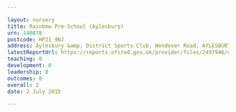 ```yaml
---

layout: nursery
title: Rainbow Pre-School (Aylesbury)
urn: 140878
postcode: HP21 9NJ
address: Aylesbury &amp; District Sports Club, Wendover Road, AYLESBURY, Buckinghamshire, HP21 9NJ
latestReportUrl: https://reports.ofsted.gov.uk/provider/files/2497946/urn/140878.pdf
teaching: 0
development: 0
leadership: 0
outcomes: 0
overall: 2
date: 2 July 2015

---
```

